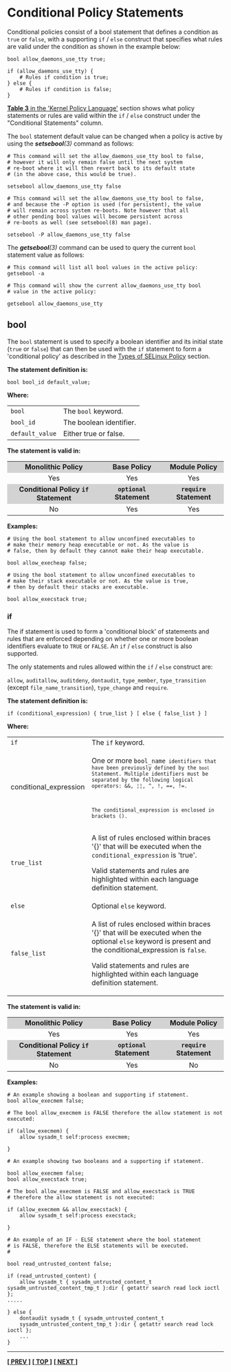 # Conditional Policy Statements

Conditional policies consist of a bool statement that defines a
condition as `true` or `false`, with a supporting `if` / `else` construct that
specifies what rules are valid under the condition as shown in the
example below:

```
bool allow_daemons_use_tty true;

if (allow_daemons_use_tty) {
    # Rules if condition is true;
} else {
    # Rules if condition is false;
}
```

[**Table 3** in the 'Kernel Policy Language'](kernel_policy_language.md#kernel-policy-language)
section shows what policy statements or rules are valid within the
`if` / `else` construct under the "Conditional Statements" column.

The `bool` statement default value can be changed when a policy is active
by using the ***setsebool**(3)* command as follows:

```
# This command will set the allow_daemons_use_tty bool to false,
# however it will only remain false until the next system
# re-boot where it will then revert back to its default state
# (in the above case, this would be true).

setsebool allow_daemons_use_tty false
```

```
# This command will set the allow_daemons_use_tty bool to false,
# and because the -P option is used (for persistent), the value
# will remain across system re-boots. Note however that all
# other pending bool values will become persistent across
# re-boots as well (see setsebool(8) man page).

setsebool -P allow_daemons_use_tty false
```

The ***getsebool**(3)* command can be used to query the current `bool` statement
value as follows:

```
# This command will list all bool values in the active policy:
getsebool -a
```

```
# This command will show the current allow_daemons_use_tty bool
# value in the active policy:

getsebool allow_daemons_use_tty
```


## bool

The `bool` statement is used to specify a boolean identifier and its
initial state (`true` or `false`) that can then be used with the
`if` statement to form a 'conditional policy' as described in the
[Types of SELinux Policy](types_of_policy.md#conditional-policy) section.

**The statement definition is:**

```
bool bool_id default_value;
```

**Where:**

<table>
<tbody>
<tr>
<td><code>bool</code></td>
<td>The <code>bool</code> keyword.</td>
</tr>
<tr>
<td><code>bool_id</code></td>
<td>The boolean identifier.</td>
</tr>
<tr>
<td><code>default_value</code></td>
<td>Either true or false.</td>
</tr>
</tbody>
</table>

**The statement is valid in:**

<table style="text-align:center">
<tbody>
<tr style="background-color:#D3D3D3;">
<td><strong>Monolithic Policy</strong></td>
<td><strong>Base Policy</strong></td>
<td><strong>Module Policy</strong></td>
</tr>
<tr>
<td>Yes</td>
<td>Yes</td>
<td>Yes</td>
</tr>
<tr style="background-color:#D3D3D3;">
<td><strong>Conditional Policy <code>if</code> Statement</strong></td>
<td><strong><code>optional</code> Statement</strong></td>
<td><strong><code>require</code> Statement</strong></td>
</tr>
<tr>
<td>No</td>
<td>Yes</td>
<td>Yes</td>
</tr>
</tbody>
</table>

**Examples:**

```
# Using the bool statement to allow unconfined executables to
# make their memory heap executable or not. As the value is
# false, then by default they cannot make their heap executable.

bool allow_execheap false;
```

```
# Using the bool statement to allow unconfined executables to
# make their stack executable or not. As the value is true,
# then by default their stacks are executable.

bool allow_execstack true;
```


### if

The if statement is used to form a 'conditional block' of statements and
rules that are enforced depending on whether one or more boolean
identifiers evaluate to `TRUE` or `FALSE`. An `if` / `else`
construct is also supported.

The only statements and rules allowed within the `if` / `else` construct
are:

`allow`, `auditallow`, `auditdeny`, `dontaudit`, `type_member`, `type_transition`
(except `file_name_transition`), `type_change` and `require`.

**The statement definition is:**

```
if (conditional_expression) { true_list } [ else { false_list } ]
```

**Where:**

<table>
<tbody>
<tr>
<td><code>if</code></td>
<td>The <code>if</code> keyword.</td>
</tr>
<tr>
<td>conditional_expression</td>
<td><p>One or more <code>bool_name<code> identifiers that have been previously defined by the <code>bool</code> Statement. Multiple identifiers must be separated by the following logical operators: &amp;&amp;, ¦¦, ^, !, ==, !=. </p>
<p>The conditional_expression is enclosed in brackets ().</p></td>
</tr>
<tr>
<td><code>true_list</code></td>
<td><p>A list of rules enclosed within braces '{}' that will be executed when the <code>conditional_expression</code> is 'true'.</p>
<p>Valid statements and rules are highlighted within each language definition statement.</p></td>
</tr>
<tr>
<td><code>else</code></td>
<td>Optional <code>else</code> keyword.</td>
</tr>
<tr>
<td><code>false_list</code></td>
<td><p>A list of rules enclosed within braces '{}' that will be executed when the optional <code>else</code> keyword is present and the conditional_expression is <code>false</code>.</p>
<p>Valid statements and rules are highlighted within each language definition statement.</p></td>
</tr>
</tbody>
</table>

**The statement is valid in:**

<table style="text-align:center">
<tbody>
<tr style="background-color:#D3D3D3;">
<td><strong>Monolithic Policy</strong></td>
<td><strong>Base Policy</strong></td>
<td><strong>Module Policy</strong></td>
</tr>
<tr>
<td>Yes</td>
<td>Yes</td>
<td>Yes</td>
</tr>
<tr style="background-color:#D3D3D3;">
<td><strong>Conditional Policy <code>if</code> Statement</strong></td>
<td><strong><code>optional</code> Statement</strong></td>
<td><strong><code>require</code> Statement</strong></td>
</tr>
<tr>
<td>No</td>
<td>Yes</td>
<td>No</td>
</tr>
</tbody>
</table>

**Examples:**

```
# An example showing a boolean and supporting if statement.
bool allow_execmem false;
```

```
# The bool allow_execmem is FALSE therefore the allow statement is not executed:

if (allow_execmem) {
    allow sysadm_t self:process execmem;

}
```

```
# An example showing two booleans and a supporting if statement.

bool allow_execmem false;
bool allow_execstack true;

# The bool allow_execmem is FALSE and allow_execstack is TRUE
# therefore the allow statement is not executed:

if (allow_execmem && allow_execstack) {
    allow sysadm_t self:process execstack;

}
```

```
# An example of an IF - ELSE statement where the bool statement
# is FALSE, therefore the ELSE statements will be executed.
#

bool read_untrusted_content false;

if (read_untrusted_content) {
    allow sysadm_t { sysadm_untrusted_content_t sysadm_untrusted_content_tmp_t }:dir { getattr search read lock ioctl };
.....

} else {
    dontaudit sysadm_t { sysadm_untrusted_content_t
    sysadm_untrusted_content_tmp_t }:dir { getattr search read lock ioctl };
    ...
}
```


<!-- %CUTHERE% -->

---
**[[ PREV ]](class_permission_statements.md)** **[[ TOP ]](#)** **[[ NEXT ]](constraint_statements.md)**
